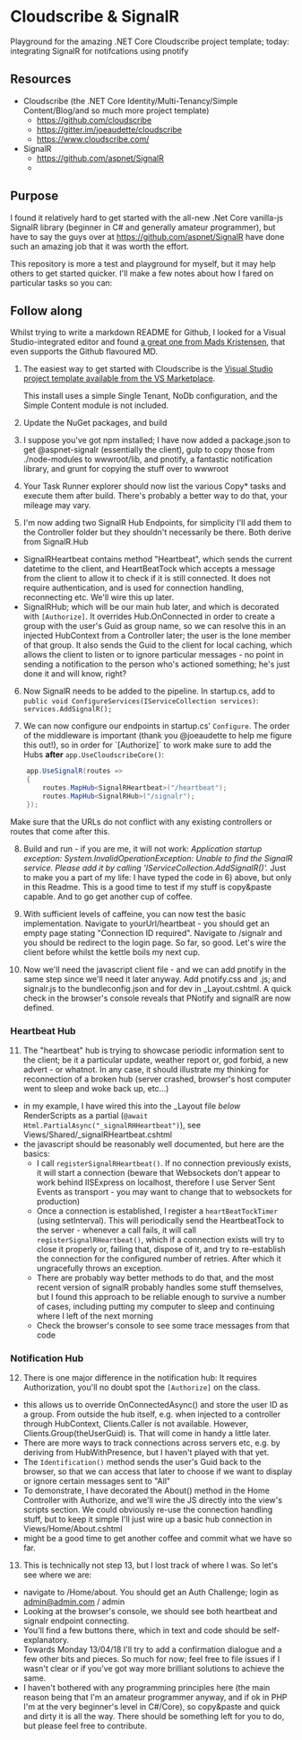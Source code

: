 ﻿# Cloudscribe & SignalR
Playground for the amazing .NET Core Cloudscribe project template; today: integrating SignalR for notifcations using pnotify
## Resources
- Cloudscribe (the .NET Core Identity/Multi-Tenancy/Simple Content/Blog/and so much more project template) 
  - https://github.com/cloudscribe
  - https://gitter.im/joeaudette/cloudscribe
  - https://www.cloudscribe.com/
- SignalR 
  - https://github.com/aspnet/SignalR
  - 
## Purpose
I found it relatively hard to get started with the all-new .Net Core vanilla-js SignalR library (beginner in C# and generally amateur programmer), but have to say the guys over at https://github.com/aspnet/SignalR have done such an amazing job that it was worth the effort.

This repository is more a test and playground for myself, but it may help others to get started quicker. I'll make a few notes about how I fared on particular tasks so you can:
## Follow along
Whilst trying to write a markdown README for Github, I looked for a Visual Studio-integrated editor and found [a great one from Mads Kristensen](https://marketplace.visualstudio.com/items?itemName=MadsKristensen.MarkdownEditor#overview), that even supports the Github flavoured MD.

1) The easiest way to get started with Cloudscribe is the [Visual Studio project template available from the VS Marketplace](https://marketplace.visualstudio.com/items?itemName=joeaudette.cloudscribeProjectTemplate).

   This install uses a simple Single Tenant, NoDb configuration, and the Simple Content module is not included.

2) Update the NuGet packages, and build

3) I suppose you've got npm installed; I have now added a package.json to get @aspnet-signalr (essentially the client), gulp to copy those from ./node-modules to wwwroot/lib, and pnotify, a fantastic notification library, and grunt for copying the stuff over to wwwroot

4) Your Task Runner explorer should now list the various Copy* tasks and execute them after build. There's probably a better way to do that, your mileage may vary.

5) I'm now adding two SignalR Hub Endpoints, for simplicity I'll add them to the Controller folder but they shouldn't necessarily be there. Both derive from SignalR.Hub
- SignalRHeartbeat contains method "Heartbeat", which sends the current datetime to the client, and HeartBeatTock which accepts a message from the client to allow it to check if it is still connected. It does not require authentication, and is used for connection handling, reconnecting etc. We'll wire this up later.
- SignalRHub; which will be our main hub later, and which is decorated with `[Authorize]`. It overrides Hub.OnConnected in order to create a group with the user's Guid as group name, so we can resolve this in an injected HubContext from a Controller later; the user is the lone member of that group. It also sends the Guid to the client for local caching, which allows the client to listen or to ignore particular messages - no point in sending a notification to the person who's actioned something; he's just done it and will know, right?

6) Now SignalR needs to be added to the pipeline. In startup.cs, add to `public void ConfigureServices(IServiceCollection services)`: `services.AddSignalR();`

7) We can now configure our endpoints in startup.cs' `Configure`. The order of the middleware is important (thank you @joeaudette to help me figure this out!), so in order for ´[Authorize]´ to work make sure to add the Hubs **after** `app.UseCloudscribeCore()`:
```csharp
    app.UseSignalR(routes =>
    {
        routes.MapHub<SignalRHeartbeat>("/heartbeat");
        routes.MapHub<SignalRHub>("/signalr");
    });
```
Make sure that the URLs do not conflict with any existing controllers or routes that come after this.

8) Build and run - if you are me, it will not work: *Application startup exception: System.InvalidOperationException: Unable to find the SignalR service. Please add it by calling 'IServiceCollection.AddSignalR()'.*
Just to make you a part of my life: I have typed the code in 6) above, but only in this Readme. This is a good time to test if my stuff is copy&paste capable. And to go get another cup of coffee.

9) With sufficient levels of caffeine, you can now test the basic implementation. Navigate to yourUrl/heartbeat - you should get an empty page stating "Connection ID required". Navigate to /signalr and you should be redirect to the login page. So far, so good. Let's wire the client before whilst the kettle boils my next cup.

10) Now we'll need the javascript client file - and we can add pnotify in the same step since we'll need it later anyway. Add pnotify.css and .js; and signalr.js to the bundleconfig.json and for dev in _Layout.cshtml. A quick check in the browser's console reveals that PNotify and signalR are now defined.

### Heartbeat Hub

11) The "heartbeat" hub is trying to showcase periodic information sent to the client; be it a particular update, weather report or, god forbid, a new advert - or whatnot. In any case, it should illustrate my thinking for reconnection of a broken hub (server crashed, browser's host computer went to sleep and woke back up, etc...)
- in my example, I have wired this into the _Layout file *below* RenderScripts as a partial (`@await Html.PartialAsync("_signalRHHeartbeat")`), see Views/Shared/_signalRHeartbeat.cshtml 
- the javascript should be reasonably well documented, but here are the basics:
  - I call `registerSignalRHeartbeat()`. If no connection previously exists, it will start a connection (beware that Websockets don't appear to work behind IISExpress on localhost, therefore I use Server Sent Events as transport - you may want to change that to websockets for production) 
  - Once a connection is established, I register a `heartBeatTockTimer` (using setInterval). This will periodically send the HeartbeatTock to the server - whenever a call fails, it will call `registerSignalRHeartbeat()`, which if a connection exists will try to close it properly or, failing that, dispose of it, and try to re-establish the connection for the configured number of retries. After which it ungracefully throws an exception.
  - There are probably way better methods to do that, and the most recent version of signalR probably handles some stuff themselves, but I found this approach to be reliable enough to survive a number of cases, including putting my computer to sleep and continuing where I left of the next morning
  - Check the browser's console to see some trace messages from that code
### Notification Hub 
12) There is one major difference in the notification hub: It requires Authorization, you'll no doubt spot the `[Authorize]` on the class.
- this allows us to override OnConnectedAsync() and store the user ID as a group. From outside the hub itself, e.g. when injected to a controller through HubContext, Clients.Caller is not available. However, Clients.Group(theUserGuid) is. That will come in handy a little later.
- There are more ways to track connections across servers etc, e.g. by deriving from HubWithPresence, but I haven't played with that yet.
- The `Identification()` method sends the user's Guid back to the browser, so that we can access that later to choose if we want to display or ignore certain messages sent to "All"
- To demonstrate, I have decorated the About() method in the Home Controller with Authorize, and we'll wire the JS directly into the view's scripts section. We could obviously re-use the connection handling stuff, but to keep it simple I'll just wire up a basic hub connection in Views/Home/About.cshtml
- might be a good time to get another coffee and commit what we have so far.
13) This is technically not step 13, but I lost track of where I was. So let's see where we are:
 - navigate to /Home/about. You should get an Auth Challenge; login as admin@admin.com / admin
 - Looking at the browser's console, we should see both heartbeat and signalr endpoint connecting. 
 - You'll find a few buttons there, which in text and code should be self-explanatory.
 - Towards Monday 13/04/18 I'll try to add a confirmation dialogue and a few other bits and pieces. So much for now; feel free to file issues if I wasn't clear or if you've got way more brilliant solutions to achieve the same.
 - I haven't bothered with any programming principles here (the main reason being that I'm an amateur programmer anyway, and if ok in PHP I'm at the very beginner's level in C#/Core), so copy&paste and quick and dirty it is all the way. There should be something left for you to do, but please feel free to contribute. 